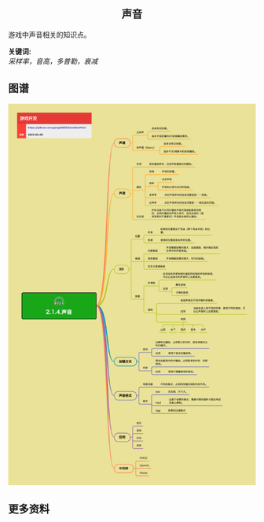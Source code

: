 <h2 align="center">声音</h2>
<p>
游戏中声音相关的知识点。
</p>

**关键词:**<br/>
*采样率，音高，多普勒，衰减*

## 图谱
![alt text](../../exports/2.1.4.声音.png?raw=true)

## 更多资料
